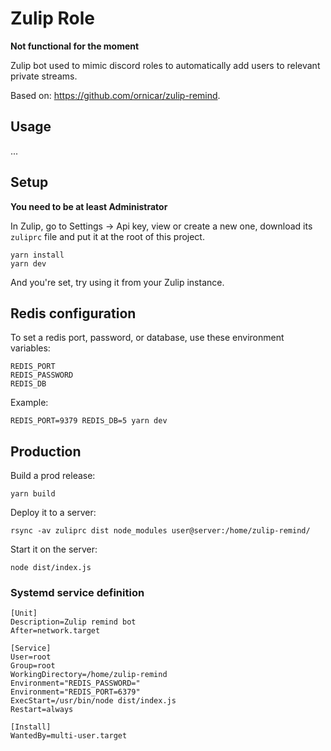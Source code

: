 # Zulip Role

**Not functional for the moment**

Zulip bot used to mimic discord roles to automatically add users to relevant private streams.

Based on: https://github.com/ornicar/zulip-remind.

## Usage

...

## Setup

**You need to be at least Administrator**

In Zulip, go to Settings -> Api key, view or create a new one, download its `zuliprc` file and put it at the root of this project.

```
yarn install
yarn dev
```

And you're set, try using it from your Zulip instance.

## Redis configuration

To set a redis port, password, or database, use these environment variables:

```
REDIS_PORT
REDIS_PASSWORD
REDIS_DB
```

Example:

```
REDIS_PORT=9379 REDIS_DB=5 yarn dev
```

## Production

Build a prod release:

```
yarn build
```

Deploy it to a server:

```
rsync -av zuliprc dist node_modules user@server:/home/zulip-remind/
```

Start it on the server:

```
node dist/index.js
```

### Systemd service definition

```
[Unit]
Description=Zulip remind bot
After=network.target

[Service]
User=root
Group=root
WorkingDirectory=/home/zulip-remind
Environment="REDIS_PASSWORD="
Environment="REDIS_PORT=6379"
ExecStart=/usr/bin/node dist/index.js
Restart=always

[Install]
WantedBy=multi-user.target
```
